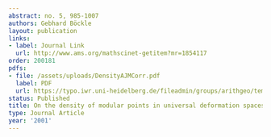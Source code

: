 ```yaml
---
abstract: no. 5, 985-1007
authors: Gebhard Böckle
layout: publication
links:
- label: Journal Link
  url: http://www.ams.org/mathscinet-getitem?mr=1854117
order: 200181
pdfs:
- file: /assets/uploads/DensityAJMCorr.pdf
  label: PDF
  url: https://typo.iwr.uni-heidelberg.de/fileadmin/groups/arithgeo/templates/data/Gebhard_Boeckle/DensityAJMCorr.pdf
status: Published
title: On the density of modular points in universal deformation spaces
type: Journal Article
year: '2001'
---
```

